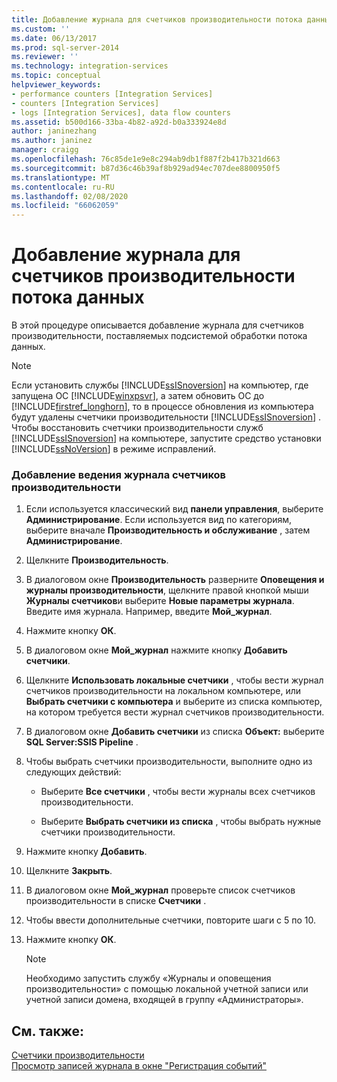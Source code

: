 ```yaml
---
title: Добавление журнала для счетчиков производительности потока данных | Документация Майкрософт
ms.custom: ''
ms.date: 06/13/2017
ms.prod: sql-server-2014
ms.reviewer: ''
ms.technology: integration-services
ms.topic: conceptual
helpviewer_keywords:
- performance counters [Integration Services]
- counters [Integration Services]
- logs [Integration Services], data flow counters
ms.assetid: b500d166-33ba-4b82-a92d-b0a333924e8d
author: janinezhang
ms.author: janinez
manager: craigg
ms.openlocfilehash: 76c85de1e9e8c294ab9db1f887f2b417b321d663
ms.sourcegitcommit: b87d36c46b39af8b929ad94ec707dee8800950f5
ms.translationtype: MT
ms.contentlocale: ru-RU
ms.lasthandoff: 02/08/2020
ms.locfileid: "66062059"
---
```

# <a name="add-a-log-for-data-flow-performance-counters"></a>Добавление журнала для счетчиков производительности потока данных
  В этой процедуре описывается добавление журнала для счетчиков производительности, поставляемых подсистемой обработки потока данных.  
  
> [!NOTE]  
>  Если установить службы [!INCLUDE[ssISnoversion](../includes/ssisnoversion-md.md)] на компьютер, где запущена ОС [!INCLUDE[winxpsvr](../includes/winxpsvr-md.md)], а затем обновить ОС до [!INCLUDE[firstref_longhorn](../includes/firstref-longhorn-md.md)], то в процессе обновления из компьютера будут удалены счетчики производительности [!INCLUDE[ssISnoversion](../includes/ssisnoversion-md.md)] . Чтобы восстановить счетчики производительности служб [!INCLUDE[ssISnoversion](../includes/ssisnoversion-md.md)] на компьютере, запустите средство установки [!INCLUDE[ssNoVersion](../includes/ssnoversion-md.md)] в режиме исправлений.  
  
### <a name="to-add-logging-of-performance-counters"></a>Добавление ведения журнала счетчиков производительности  
  
1.  Если используется классический вид **панели управления**, выберите **Администрирование**. Если используется вид по категориям, выберите вначале **Производительность и обслуживание** , затем **Администрирование**.  
  
2.  Щелкните **Производительность**.  
  
3.  В диалоговом окне **Производительность** разверните **Оповещения и журналы производительности**, щелкните правой кнопкой мыши **Журналы счетчиков**и выберите **Новые параметры журнала**. Введите имя журнала. Например, введите **Мой_журнал**.  
  
4.  Нажмите кнопку **ОК**.  
  
5.  В диалоговом окне **Мой_журнал** нажмите кнопку **Добавить счетчики**.  
  
6.  Щелкните **Использовать локальные счетчики** , чтобы вести журнал счетчиков производительности на локальном компьютере, или **Выбрать счетчики с компьютера** и выберите из списка компьютер, на котором требуется вести журнал счетчиков производительности.  
  
7.  В диалоговом окне **Добавить счетчики** из списка **Объект:** выберите **SQL Server:SSIS Pipeline** .  
  
8.  Чтобы выбрать счетчики производительности, выполните одно из следующих действий:  
  
    -   Выберите **Все счетчики** , чтобы вести журналы всех счетчиков производительности.  
  
    -   Выберите **Выбрать счетчики из списка** , чтобы выбрать нужные счетчики производительности.  
  
9. Нажмите кнопку **Добавить**.  
  
10. Щелкните **Закрыть**.  
  
11. В диалоговом окне **Мой_журнал** проверьте список счетчиков производительности в списке **Счетчики** .  
  
12. Чтобы ввести дополнительные счетчики, повторите шаги с 5 по 10.  
  
13. Нажмите кнопку **ОК**.  
  
    > [!NOTE]  
    >  Необходимо запустить службу «Журналы и оповещения производительности» с помощью локальной учетной записи или учетной записи домена, входящей в группу «Администраторы».  
  
## <a name="see-also"></a>См. также:  
 [Счетчики производительности](performance/performance-counters.md)   
 [Просмотр записей журнала в окне "Регистрация событий"](../../2014/integration-services/view-log-entries-in-the-log-events-window.md)  
  
  
